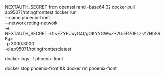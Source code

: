 NEXTAUTH_SECRET from openssl rand -base64 32
docker pull ap95071/rotingfronttest
docker run \
--name phoenix-front \
--network roting-network \
-e NEXTAUTH_SECRET=GlwEZYFUuyG4t/gOKYYGWwZ+2UiER70FLzsY7HhSRFg= \
-p 3000:3000 \
-d ap95071/rotingfronttest:latest

docker logs -f phoenix-front

docker stop phoenix-front && docker rm phoenix-front